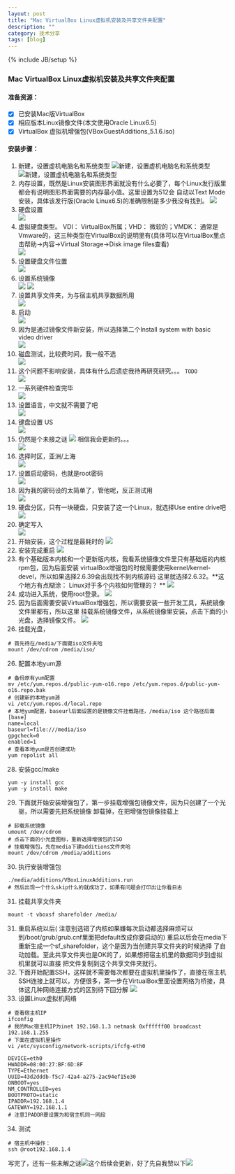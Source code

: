 ```yaml
---
layout: post
title: "Mac VirtualBox Linux虚拟机安装及共享文件夹配置"
description: ""
category: 技术分享
tags: [blog]
---
```

{% include JB/setup %}

### Mac VirtualBox Linux虚拟机安装及共享文件夹配置
#### 准备资源：

- [x] 已安装Mac版VirtualBox
- [x] 相应版本Linux镜像文件(本文使用Oracle Linux6.5)
- [x] VirtualBox 虚拟机增强包(VBoxGuestAdditions_5.1.6.iso)

#### 安装步骤：
1. 新建，设置虚机电脑名和系统类型
![新建，设置虚机电脑名和系统类型](http://7xvn6m.com1.z0.glb.clouddn.com/virtualhost_and_mysql_install_1.png)
![新建，设置虚机电脑名和系统类型](http://7xvn6m.com1.z0.glb.clouddn.com/virtualhost_and_mysql_install_2.png)
2. 内存设置，既然是Linux安装图形界面就没有什么必要了，每个Linux发行版里都会有说明图形界面需要的内存最小值。这里设置为512会
自动以Text Mode安装，具体该发行版(Oracle Linux6.5)的准确限制是多少我没有找到。
![](http://7xvn6m.com1.z0.glb.clouddn.com/virtualhost_and_mysql_install_3.png)
3. 硬盘设置  
![](http://7xvn6m.com1.z0.glb.clouddn.com/virtualhost_and_mysql_install_4.png)
4. 虚拟硬盘类型。 VDI： VirtualBox所属；VHD： 微软的；VMDK： 通常是Vmware的，这三种类型在VirtualBox的说明里有(具体可以在VirtualBox里点击帮助->内容->Virtual Storage->Disk image files查看)  
![](http://7xvn6m.com1.z0.glb.clouddn.com/virtualhost_and_mysql_install_5.png)
5. 设置硬盘文件位置  
![](http://7xvn6m.com1.z0.glb.clouddn.com/virtualhost_and_mysql_install_6.png)
6. 设置系统镜像  
![](http://7xvn6m.com1.z0.glb.clouddn.com/virtualhost_and_mysql_install_8.png)
![](http://7xvn6m.com1.z0.glb.clouddn.com/virtualhost_and_mysql_install_9.png)
7. 设置共享文件夹，为与宿主机共享数据所用  
![](http://7xvn6m.com1.z0.glb.clouddn.com/virtualhost_and_mysql_install_sharefolder.png)
8. 启动  
![](http://7xvn6m.com1.z0.glb.clouddn.com/virtualhost_and_mysql_install_10.png)
9. 因为是通过镜像文件新安装，所以选择第二个Install system with basic video driver  
![](http://7xvn6m.com1.z0.glb.clouddn.com/virtualhost_and_mysql_install_11.png)
10. 磁盘测试，比较费时间，我一般不选  
![](http://7xvn6m.com1.z0.glb.clouddn.com/virtualhost_and_mysql_install_12.png)
11. 这个问题不影响安装，具体有什么后遗症我待再研究研究。。。 `TODO`  
![](http://7xvn6m.com1.z0.glb.clouddn.com/virtualhost_and_mysql_install_13.png)
12. 一系列硬件检查完毕  
![](http://7xvn6m.com1.z0.glb.clouddn.com/virtualhost_and_mysql_install_14.png)
13. 设置语言，中文就不需要了吧  
![](http://7xvn6m.com1.z0.glb.clouddn.com/virtualhost_and_mysql_install_15.png)
14. 键盘设置 US  
![](http://7xvn6m.com1.z0.glb.clouddn.com/virtualhost_and_mysql_install_16.png)
15. 仍然是个未接之谜 ![](http://7xvn6m.com1.z0.glb.clouddn.com/blog-img3573956_132.gif) 相信我会更新的。。。  
![](http://7xvn6m.com1.z0.glb.clouddn.com/virtualhost_and_mysql_install_17.png)
16. 选择时区，亚洲/上海  
![](http://7xvn6m.com1.z0.glb.clouddn.com/virtualhost_and_mysql_install_18.png)
17. 设置启动密码，也就是root密码  
![](http://7xvn6m.com1.z0.glb.clouddn.com/virtualhost_and_mysql_install_19.png)
18. 因为我的密码设的太简单了，管他呢，反正测试用  
![](http://7xvn6m.com1.z0.glb.clouddn.com/virtualhost_and_mysql_install_20.png)
19. 硬盘分区，只有一块硬盘，只安装了这一个Linux，就选择Use entire drive吧  
![](http://7xvn6m.com1.z0.glb.clouddn.com/virtualhost_and_mysql_install_21.png)
20. 确定写入   
![](http://7xvn6m.com1.z0.glb.clouddn.com/virtualhost_and_mysql_install_22.png)
21. 开始安装，这个过程是最耗时的
![](http://7xvn6m.com1.z0.glb.clouddn.com/virtualhost_and_mysql_install_23.png)
22. 安装完成重启
![](http://7xvn6m.com1.z0.glb.clouddn.com/virtualhost_and_mysql_install_24.png)
23. 有个基础版本内核和一个更新版内核，我看系统镜像文件里只有基础版的内核rpm包，因为后面安装
virtualBox增强包的时候需要使用kernel/kernel-devel，所以如果选择2.6.39会出现找不到内核源码
这里就选择2.6.32。**这个地方有点糊涂：  Linux对于多个内核如何管理的？ **
![](http://7xvn6m.com1.z0.glb.clouddn.com/virtualhost_and_mysql_install_25.png)
24. 成功进入系统，使用root登录。
![](http://7xvn6m.com1.z0.glb.clouddn.com/virtualhost_and_mysql_install_26.png)
25. 因为后面需要安装VirtualBox增强包，所以需要安装一些开发工具，系统镜像文件里都有，所以这里
挂载系统镜像文件，从系统镜像里安装，点击下面的小光盘，选择镜像文件。
![](http://7xvn6m.com1.z0.glb.clouddn.com/virtualhost_and_mysql_install_28.png)
26. 挂载光盘，
```shell
# 首先待在/media/下面键iso文件夹哈
mount /dev/cdrom /media/iso/
```
26. 配置本地yum源
```shell
# 备份原有yum配置
mv /etc/yum.repos.d/public-yum-o16.repo /etc/yum.repos.d/public-yum-o16.repo.bak
# 创建新的本地yum源
vi /etc/yum.repos.d/local.repo
# 本地yum配置，baseurl后面设置的是镜像文件挂载路径，/media/iso 这个路径后面
[base]
name=local
baseurl=file:///media/iso
gpgcheck=0
enabled=1
# 查看本地yum是否创建成功
yum repolist all
```
28. 安装gcc/make
```shell
yum -y install gcc
yum -y install make
```
29. 下面就开始安装增强包了，第一步挂载增强包镜像文件，因为只创建了一个光驱，所以需要先把系统镜像
卸载掉，在把增强包镜像挂载上
```shell
# 卸载系统镜像
umount /dev/cdrom
# 点击下面的小光盘图标，重新选择增强包的ISO
# 挂载增强包，先在media下建additions文件夹哈
mount /dev/cdrom /media/additions
```
30. 执行安装增强包
```shell
./media/additions/VBoxLinuxAdditions.run
# 然后出现一个什么skip什么的就成功了，如果有问题会打印出让你看日志
```
31. 挂载共享文件夹
```shell
mount -t vboxsf sharefolder /media/
```
31. 重启系统以后(
注意别选错了内核如果嫌每次启动都选择麻烦可以到/boot/grub/grub.cnf里面把default改成你要启动的)
重启以后会在media下重新生成一个sf_sharefolder，这个是因为当创建共享文件夹的时候选择
了自动加载。至此共享文件夹也是OK的了，如果想把宿主机里的数据同步到虚拟机里就可以直接
把文件复制到这个共享文件夹就行。
32. 下面开始配置SSH，这样就不需要每次都要在虚拟机里操作了，直接在宿主机SSH连接上就可以，方便很多，第一步在VirtualBox里面设置网络为桥接，具体这几种网络连接方式的区别待下回分解
![](http://7xvn6m.com1.z0.glb.clouddn.com/virtualhost_and_mysql_install_network_select.png)
33. 设置Linux虚拟机网络
```shell
# 查看宿主机IP
ifconfig
# 我的Mac宿主机IP为inet 192.168.1.3 netmask 0xffffff00 broadcast 192.168.1.255
# 下面在虚拟机里操作
vi /etc/sysconfig/network-scripts/ifcfg-eth0

DEVICE=eth0
HWADDR=08:00:27:BF:6D:8F
TYPE=Ethernet
UUID=43d2dddb-f5c7-42a4-a275-2ac94ef15e30
ONBOOT=yes
NM_CONTROLLED=yes
BOOTPROTO=static
IPADDR=192.168.1.4
GATEWAY=192.168.1.1
# 注意IPADDR要设置为和宿主机同一网段
```
34. 测试
```shell
# 宿主机中操作：
ssh @root192.168.1.4
```

写完了，还有一些未解之谜![](http://7xvn6m.com1.z0.glb.clouddn.com/blog-img3573956_192.gif)这个后续会更新，好了先自我赞以下![](http://7xvn6m.com1.z0.glb.clouddn.com/blog-img3573956_201.gif)
